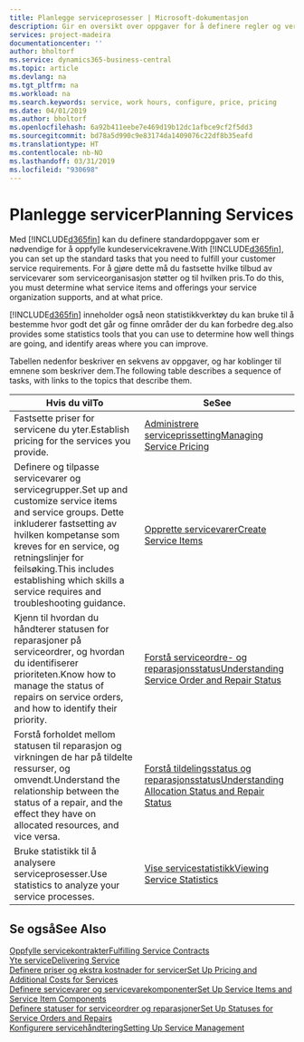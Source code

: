 ```yaml
---
title: Planlegge serviceprosesser | Microsoft-dokumentasjon
description: Gir en oversikt over oppgaver for å definere regler og verdier som definerer serviceprinsipper og -prosesser.
services: project-madeira
documentationcenter: ''
author: bholtorf
ms.service: dynamics365-business-central
ms.topic: article
ms.devlang: na
ms.tgt_pltfrm: na
ms.workload: na
ms.search.keywords: service, work hours, configure, price, pricing
ms.date: 04/01/2019
ms.author: bholtorf
ms.openlocfilehash: 6a92b411eebe7e469d19b12dc1afbce9cf2f5dd3
ms.sourcegitcommit: bd78a5d990c9e83174da1409076c22df8b35eafd
ms.translationtype: HT
ms.contentlocale: nb-NO
ms.lasthandoff: 03/31/2019
ms.locfileid: "930698"
---
```

# <a name="planning-services"></a><span data-ttu-id="0e0dd-103">Planlegge servicer</span><span class="sxs-lookup"><span data-stu-id="0e0dd-103">Planning Services</span></span>
<span data-ttu-id="0e0dd-104">Med [!INCLUDE[d365fin](includes/d365fin_md.md)] kan du definere standardoppgaver som er nødvendige for å oppfylle kundeservicekravene.</span><span class="sxs-lookup"><span data-stu-id="0e0dd-104">With [!INCLUDE[d365fin](includes/d365fin_md.md)], you can set up the standard tasks that you need to fulfill your customer service requirements.</span></span> <span data-ttu-id="0e0dd-105">For å gjøre dette må du fastsette hvilke tilbud av servicevarer som serviceorganisasjon støtter og til hvilken pris.</span><span class="sxs-lookup"><span data-stu-id="0e0dd-105">To do this, you must determine what service items and offerings your service organization supports, and at what price.</span></span>   

[!INCLUDE[d365fin](includes/d365fin_md.md)] <span data-ttu-id="0e0dd-106">inneholder også neon statistikkverktøy du kan bruke til å bestemme hvor godt det går og finne områder der du kan forbedre deg.</span><span class="sxs-lookup"><span data-stu-id="0e0dd-106">also provides some statistics tools that you can use to determine how well things are going, and identify areas where you can improve.</span></span>
  
<span data-ttu-id="0e0dd-107">Tabellen nedenfor beskriver en sekvens av oppgaver, og har koblinger til emnene som beskriver dem.</span><span class="sxs-lookup"><span data-stu-id="0e0dd-107">The following table describes a sequence of tasks, with links to the topics that describe them.</span></span>   
  
|<span data-ttu-id="0e0dd-108">**Hvis du vil**</span><span class="sxs-lookup"><span data-stu-id="0e0dd-108">**To**</span></span>|<span data-ttu-id="0e0dd-109">**Se**</span><span class="sxs-lookup"><span data-stu-id="0e0dd-109">**See**</span></span>|  
|------------|-------------|  
|<span data-ttu-id="0e0dd-110">Fastsette priser for servicene du yter.</span><span class="sxs-lookup"><span data-stu-id="0e0dd-110">Establish pricing for the services you provide.</span></span>|[<span data-ttu-id="0e0dd-111">Administrere serviceprissetting</span><span class="sxs-lookup"><span data-stu-id="0e0dd-111">Managing Service Pricing</span></span>](service-service-price-management.md)|
|<span data-ttu-id="0e0dd-112">Definere og tilpasse servicevarer og servicegrupper.</span><span class="sxs-lookup"><span data-stu-id="0e0dd-112">Set up and customize service items and service groups.</span></span> <span data-ttu-id="0e0dd-113">Dette inkluderer fastsetting av hvilken kompetanse som kreves for en service, og retningslinjer for feilsøking.</span><span class="sxs-lookup"><span data-stu-id="0e0dd-113">This includes establishing which skills a service requires and troubleshooting guidance.</span></span>| [<span data-ttu-id="0e0dd-114">Opprette servicevarer</span><span class="sxs-lookup"><span data-stu-id="0e0dd-114">Create Service Items</span></span>](service-how-to-create-service-items.md)|  
|<span data-ttu-id="0e0dd-115">Kjenn til hvordan du håndterer statusen for reparasjoner på serviceordrer, og hvordan du identifiserer prioriteten.</span><span class="sxs-lookup"><span data-stu-id="0e0dd-115">Know how to manage the status of repairs on service orders, and how to identify their priority.</span></span>|[<span data-ttu-id="0e0dd-116">Forstå serviceordre- og reparasjonsstatus</span><span class="sxs-lookup"><span data-stu-id="0e0dd-116">Understanding Service Order and Repair Status</span></span>](service-service-order-status-and-repair-status.md)|  
|<span data-ttu-id="0e0dd-117">Forstå forholdet mellom statusen til reparasjon og virkningen de har på tildelte ressurser, og omvendt.</span><span class="sxs-lookup"><span data-stu-id="0e0dd-117">Understand the relationship between the status of a repair, and the effect they have on allocated resources, and vice versa.</span></span>|[<span data-ttu-id="0e0dd-118">Forstå tildelingsstatus og reparasjonsstatus</span><span class="sxs-lookup"><span data-stu-id="0e0dd-118">Understanding Allocation Status and Repair Status</span></span>](service-allocation-status-and-repair-status.md)|  
|<span data-ttu-id="0e0dd-119">Bruke statistikk til å analysere serviceprosesser.</span><span class="sxs-lookup"><span data-stu-id="0e0dd-119">Use statistics to analyze your service processes.</span></span> | [<span data-ttu-id="0e0dd-120">Vise servicestatistikk</span><span class="sxs-lookup"><span data-stu-id="0e0dd-120">Viewing Service Statistics</span></span>](service-service-statistics.md) |

## <a name="see-also"></a><span data-ttu-id="0e0dd-121">Se også</span><span class="sxs-lookup"><span data-stu-id="0e0dd-121">See Also</span></span>
[<span data-ttu-id="0e0dd-122">Oppfylle servicekontrakter</span><span class="sxs-lookup"><span data-stu-id="0e0dd-122">Fulfilling Service Contracts</span></span>](service-fulfill-service-contracts.md)  
[<span data-ttu-id="0e0dd-123">Yte service</span><span class="sxs-lookup"><span data-stu-id="0e0dd-123">Delivering Service</span></span>](service-deliver-service.md)  
[<span data-ttu-id="0e0dd-124">Definere priser og ekstra kostnader for servicer</span><span class="sxs-lookup"><span data-stu-id="0e0dd-124">Set Up Pricing and Additional Costs for Services</span></span>](service-how-setup-service-costs-pricing.md)  
[<span data-ttu-id="0e0dd-125">Definere servicevarer og servicevarekomponenter</span><span class="sxs-lookup"><span data-stu-id="0e0dd-125">Set Up Service Items and Service Item Components</span></span>](service-how-setup-service-items.md)  
[<span data-ttu-id="0e0dd-126">Definere statuser for serviceordrer og reparasjoner</span><span class="sxs-lookup"><span data-stu-id="0e0dd-126">Set Up Statuses for Service Orders and Repairs</span></span>](service-order-repair-status.md)  
[<span data-ttu-id="0e0dd-127">Konfigurere servicehåndtering</span><span class="sxs-lookup"><span data-stu-id="0e0dd-127">Setting Up Service Management</span></span>](service-setup-service.md)  
